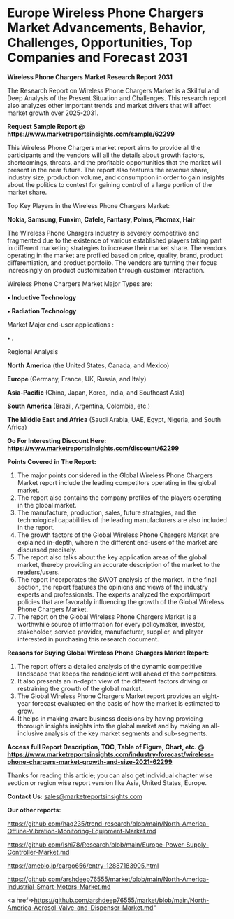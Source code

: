  # Europe Wireless Phone Chargers Market Advancements, Behavior, Challenges, Opportunities, Top Companies and Forecast 2031

<strong>Wireless Phone Chargers Market Research Report 2031</strong>

The Research Report on Wireless Phone Chargers Market is a Skillful and Deep Analysis of the Present Situation and Challenges. This research report also analyzes other important trends and market drivers that will affect market growth over 2025-2031.

<strong>Request Sample Report @ <a href=https://www.marketreportsinsights.com/sample/62299>https://www.marketreportsinsights.com/sample/62299</a></strong>

This Wireless Phone Chargers market report aims to provide all the participants and the vendors will all the details about growth factors, shortcomings, threats, and the profitable opportunities that the market will present in the near future. The report also features the revenue share, industry size, production volume, and consumption in order to gain insights about the politics to contest for gaining control of a large portion of the market share.

Top Key Players in the Wireless Phone Chargers Market:

<strong>Nokia, Samsung, Funxim, Cafele, Fantasy, Polms, Phomax, Hair</strong>

The Wireless Phone Chargers Industry is severely competitive and fragmented due to the existence of various established players taking part in different marketing strategies to increase their market share. The vendors operating in the market are profiled based on price, quality, brand, product differentiation, and product portfolio. The vendors are turning their focus increasingly on product customization through customer interaction.

Wireless Phone Chargers Market Major Types are:

<strong>• Inductive Technology

• Radiation Technology</strong>

Market Major end-user applications :

<strong>• .</strong>

Regional Analysis

</u><strong><b>North America</b></strong> (the United States, Canada, and Mexico)

<strong><b>Europe </b></strong>(Germany, France, UK, Russia, and Italy)

<strong><b>Asia-Pacific</b></strong> (China, Japan, Korea, India, and Southeast Asia)

<strong><b>South America</b></strong> (Brazil, Argentina, Colombia, etc.)

<strong><b>The Middle East and Africa</b></strong> (Saudi Arabia, UAE, Egypt, Nigeria, and South Africa)

<strong>Go For Interesting Discount Here: <a href=https://www.marketreportsinsights.com/discount/62299>https://www.marketreportsinsights.com/discount/62299</a></strong>

<strong>Points Covered in The Report:</strong>
<ol>
  <li>The major points considered in the Global Wireless Phone Chargers Market report include the leading competitors operating in the global market.</li>
  <li>The report also contains the company profiles of the players operating in the global market.</li>
  <li>The manufacture, production, sales, future strategies, and the technological capabilities of the leading manufacturers are also included in the report.</li>
  <li>The growth factors of the Global Wireless Phone Chargers Market are explained in-depth, wherein the different end-users of the market are discussed precisely.</li>
  <li>The report also talks about the key application areas of the global market, thereby providing an accurate description of the market to the readers/users.</li>
  <li>The report incorporates the SWOT analysis of the market. In the final section, the report features the opinions and views of the industry experts and professionals. The experts analyzed the export/import policies that are favorably influencing the growth of the Global Wireless Phone Chargers Market.</li>
  <li>The report on the Global Wireless Phone Chargers Market is a worthwhile source of information for every policymaker, investor, stakeholder, service provider, manufacturer, supplier, and player interested in purchasing this research document.</li>
</ol>
<strong>Reasons for Buying Global Wireless Phone Chargers Market Report:</strong>

<ol>
  <li>The report offers a detailed analysis of the dynamic competitive landscape that keeps the reader/client well ahead of the competitors.</li>
  <li>It also presents an in-depth view of the different factors driving or restraining the growth of the global market.</li>
  <li>The Global Wireless Phone Chargers Market report provides an eight-year forecast evaluated on the basis of how the market is estimated to grow.</li>
  <li>It helps in making aware business decisions by having providing thorough insights insights into the global market and by making an all-inclusive analysis of the key market segments and sub-segments.</li>
</ol>
<strong>Access full Report Description, TOC, Table of Figure, Chart, etc. @ <a href=https://www.marketreportsinsights.com/industry-forecast/wireless-phone-chargers-market-growth-and-size-2021-62299>https://www.marketreportsinsights.com/industry-forecast/wireless-phone-chargers-market-growth-and-size-2021-62299</a></strong>


Thanks for reading this article; you can also get individual chapter wise section or region wise report version like Asia, United States, Europe.

<strong>Contact Us:</strong>
sales@marketreportsinsights.com

<strong>Our other reports:</strong>

<a href=https://github.com/haq235/trend-research/blob/main/North-America-Offline-Vibration-Monitoring-Equipment-Market.md>https://github.com/haq235/trend-research/blob/main/North-America-Offline-Vibration-Monitoring-Equipment-Market.md</a>

<a href=https://github.com/Ishi78/Research/blob/main/Europe-Power-Supply-Controller-Market.md>https://github.com/Ishi78/Research/blob/main/Europe-Power-Supply-Controller-Market.md</a>

<a href=https://ameblo.jp/cargo656/entry-12887183905.html>https://ameblo.jp/cargo656/entry-12887183905.html</a>

<a href=https://github.com/arshdeep76555/market/blob/main/North-America-Industrial-Smart-Motors-Market.md>https://github.com/arshdeep76555/market/blob/main/North-America-Industrial-Smart-Motors-Market.md</a>

<a href=>https://github.com/arshdeep76555/market/blob/main/North-America-Aerosol-Valve-and-Dispenser-Market.md</a>"
